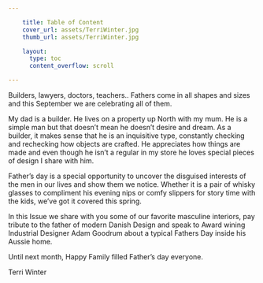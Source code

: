```yaml
---

    title: Table of Content
    cover_url: assets/TerriWinter.jpg
    thumb_url: assets/TerriWinter.jpg

    layout:
      type: toc
      content_overflow: scroll

---
```


Builders, lawyers, doctors, teachers..
Fathers come in all shapes and sizes and this September we are celebrating all of them.

My dad is a builder.  He lives on a property up North with my mum. He is a simple man but that doesn’t mean he doesn’t desire and dream. As a builder, it makes sense that he is an inquisitive type, constantly checking and rechecking how objects are crafted. He appreciates how things are made and even though he isn’t a regular in my store he loves special pieces of design I share with him.

Father’s day is a special opportunity to uncover the disguised interests of the men in our lives and show them we notice. Whether it is a pair of whisky glasses to compliment his evening nips or comfy slippers for story time with the kids, we’ve got it covered this spring.

In this Issue we share with you some of our favorite masculine interiors, pay tribute to the father of modern Danish Design and speak to Award wining Industrial Designer Adam Goodrum about a typical Fathers Day inside his Aussie home.

Until next month, Happy Family filled Father’s day everyone.

<p class="signature">Terri Winter</p>
